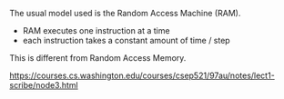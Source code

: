 The usual model used is the Random Access Machine (RAM). 
- RAM executes one instruction at a time
- each instruction takes a constant amount of time / step

This is different from Random Access Memory.

https://courses.cs.washington.edu/courses/csep521/97au/notes/lect1-scribe/node3.html

